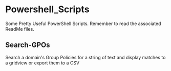 # Powershell_Scripts

Some Pretty Useful PowerShell Scripts. Remember to read the associated ReadMe files.

## Search-GPOs

Search a domain's Group Policies for a string of text and display matches to a gridview or export them to a CSV
